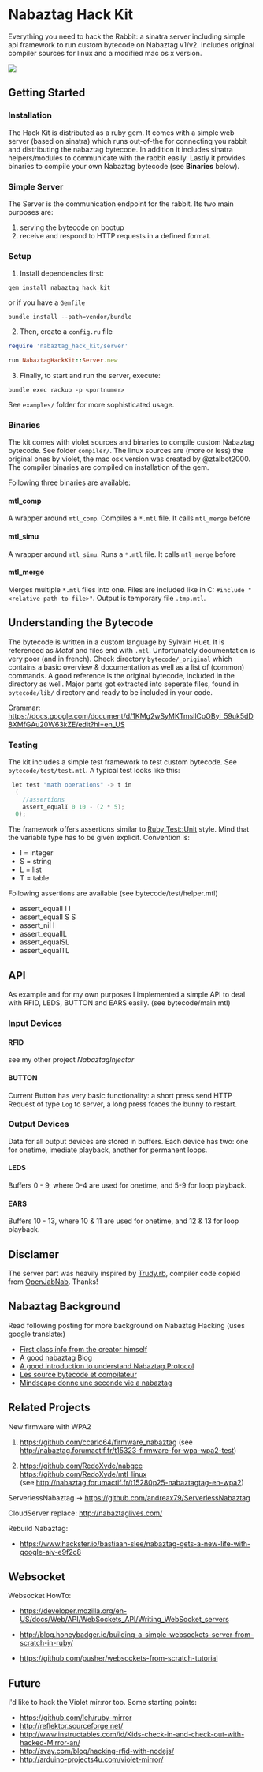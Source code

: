 # Nabaztag Hack Kit

Everything you need to hack the Rabbit: a sinatra server including simple api framework to run custom bytecode on Nabaztag v1/v2. Includes original compiler sources for linux and a modified mac os x version.

![](http://github.com/rngtng/NabaztagHackKit.png)

## Getting Started

### Installation

The Hack Kit is distributed as a ruby gem. It comes with a simple web server (based on sinatra) which runs out-of-the for connecting you rabbit and distributing the nabaztag bytecode. In addition it includes sinatra helpers/modules to communicate with the rabbit easily. Lastly it provides binaries to compile your own Nabaztag bytecode (see **Binaries** below).

### Simple Server

The Server is the communication endpoint for the rabbit. Its two main purposes are:

  1. serving the bytecode on bootup
  2. receive and respond to HTTP requests in a defined format.

### Setup

1. Install dependencies first:

```
gem install nabaztag_hack_kit
```

or if you have a `Gemfile`

```
bundle install --path=vendor/bundle
```

2. Then, create a `config.ru` file

```ruby
require 'nabaztag_hack_kit/server'

run NabaztagHackKit::Server.new
```

3. Finally, to start and run the server, execute:

```
bundle exec rackup -p <portnumer>
```

See `examples/` folder for more sophisticated usage.

### Binaries

The kit comes with violet sources and binaries to compile custom Nabaztag bytecode. See folder `compiler/`. The linux sources are (more or less) the original ones by violet, the mac osx version was created by @ztalbot2000.
The compiler binaries are compiled on installation of the gem.

Following three binaries are available:

#### mtl_comp

A wrapper around `mtl_comp`. Compiles a `*.mtl` file. It calls `mtl_merge` before

#### mtl_simu

A wrapper around `mtl_simu`.  Runs a `*.mtl` file. It calls `mtl_merge` before

#### mtl_merge

Merges multiple `*.mtl` files into one. Files are included like in C: `#include "<relative path to file>"`. Output is temporary file `.tmp.mtl`.


## Understanding the Bytecode

The bytecode is written in a custom language by Sylvain Huet. It is referenced as _Metal_ and files end with `.mtl`. Unfortunately documentation is very poor (and in french). Check directory `bytecode/_original` which contains a basic overview & documentation as well as a list of (common) commands. A good reference is the original bytecode, included in the directory as well. Major parts got extracted into seperate files, found in `bytecode/lib/` directory and ready to be included in your code.

Grammar: https://docs.google.com/document/d/1KMg2wSyMKTmsilCpOByi_59uk5dD8XMfGAu20W63kZE/edit?hl=en_US

### Testing

The kit includes a simple test framework to test custom bytecode. See `bytecode/test/test.mtl`. A typical test looks like this:

```c
 let test "math operations" -> t in
  (
    //assertions
    assert_equalI 0 10 - (2 * 5);
  0);
```

The framework offers assertions similar to [Ruby Test::Unit](http://ruby-doc.org/stdlib-1.9.3/libdoc/test/unit/rdoc/Test/Unit.html) style. Mind that the variable type has to be given
explicit. Convention is:

  * I = integer
  * S = string
  * L = list
  * T = table

Following assertions are available (see bytecode/test/helper.mtl)

  * assert_equalI I I
  * assert_equalI S S
  * assert_nil I
  * assert_equalIL
  * assert_equalSL
  * assert_equalTL

## API
As example and for my own purposes I implemented a simple API to deal with RFID, LEDS, BUTTON and EARS easily. (see bytecode/main.mtl)

### Input Devices

#### RFID
see my other project *NabaztagInjector*


#### BUTTON
Current Button has very basic functionality: a short press send HTTP Request of type `Log` to server, a long
press forces the bunny to restart.

### Output Devices
Data for all output devices are stored in buffers. Each device has two: one for onetime, imediate playback, another for permanent loops.

#### LEDS
Buffers 0 - 9, where 0-4 are used for onetime, and 5-9 for loop playback.

#### EARS
Buffers 10 - 13, where 10 & 11 are used for onetime, and 12 & 13 for loop playback.


## Disclamer

The server part was heavily inspired by [Trudy.rb](https://github.com/quimarche/trudy/blob/master/trudy.rb), compiler code copied from [OpenJabNab](https://github.com/OpenJabNab/OpenJabNab). Thanks!


## Nabaztag Background
Read following posting for more background on Nabaztag Hacking (uses google translate:)

  * [First class info from the creator himself](http://www.sylvain-huet.com/?lang=en#nabv2)
  * [A good nabaztag Blog](https://www.journaldulapin.com/tag/nabaztag/)
  * [A good introduction to understand Nabaztag Protocol](http://www.sis.uta.fi/~spi/jnabserver/documentation/index.html)
  * [Les source bytecode et compilateur](http://translate.googleusercontent.com/translate_c?hl=en&rurl=translate.google.com&sl=fr&tl=en&twu=1&u=http://nabaztag.forumactif.fr/t13241p30-les-sources-bytecode-et-compilateur&usg=ALkJrhjLTbx1GMfSUgwhdjES1LzlE07HZQ#338060)
  * [Mindscape donne une seconde vie a nabaztag](http://translate.google.com/translate?hl=en&sl=fr&tl=en&u=http%3A%2F%2Fwww.planete-domotique.com%2Fblog%2F2011%2F08%2F07%2Fmindscape-donne-une-seconde-vie-a-nabaztag%2F)

## Related Projects

New firmware with WPA2
1. https://github.com/ccarlo64/firmware_nabaztag
(see http://nabaztag.forumactif.fr/t15323-firmware-for-wpa-wpa2-test)

2. https://github.com/RedoXyde/nabgcc
  https://github.com/RedoXyde/mtl_linux   
  (see http://nabaztag.forumactif.fr/t15280p25-nabaztagtag-en-wpa2)

ServerlessNabaztag
-> https://github.com/andreax79/ServerlessNabaztag

CloudServer replace: http://nabaztaglives.com/

Rebuild Nabaztag:
- https://www.hackster.io/bastiaan-slee/nabaztag-gets-a-new-life-with-google-aiy-e9f2c8


## Websocket

Websocket HowTo:
- https://developer.mozilla.org/en-US/docs/Web/API/WebSockets_API/Writing_WebSocket_servers

- http://blog.honeybadger.io/building-a-simple-websockets-server-from-scratch-in-ruby/
- https://github.com/pusher/websockets-from-scratch-tutorial


## Future
I'd like to hack the Violet mir:ror too. Some starting points:

  * https://github.com/leh/ruby-mirror
  * http://reflektor.sourceforge.net/
  * http://www.instructables.com/id/Kids-check-in-and-check-out-with-hacked-Mirror-an/
  * http://svay.com/blog/hacking-rfid-with-nodejs/
  * http://arduino-projects4u.com/violet-mirror/
